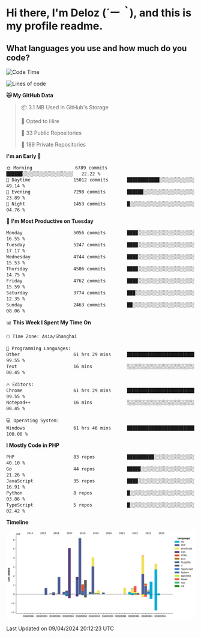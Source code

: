 # **Hi there, I'm Deloz (*´ー｀*), and this is my profile readme.**

## **What languages you use and how much do you code?**

<!--START_SECTION:waka-->
![Code Time](http://img.shields.io/badge/Code%20Time-3%2C725%20hrs%2035%20mins-blue)

![Lines of code](https://img.shields.io/badge/From%20Hello%20World%20I%27ve%20Written-37.7%20million%20lines%20of%20code-blue)

**🐱 My GitHub Data** 

> 📦 3.1 MB Used in GitHub's Storage 
 > 
> 💼 Opted to Hire
 > 
> 📜 33 Public Repositories 
 > 
> 🔑 189 Private Repositories 
 > 
**I'm an Early 🐤** 

```text
🌞 Morning                6789 commits        ██████░░░░░░░░░░░░░░░░░░░   22.22 % 
🌆 Daytime                15012 commits       ████████████░░░░░░░░░░░░░   49.14 % 
🌃 Evening                7298 commits        ██████░░░░░░░░░░░░░░░░░░░   23.89 % 
🌙 Night                  1453 commits        █░░░░░░░░░░░░░░░░░░░░░░░░   04.76 % 
```
📅 **I'm Most Productive on Tuesday** 

```text
Monday                   5056 commits        ████░░░░░░░░░░░░░░░░░░░░░   16.55 % 
Tuesday                  5247 commits        ████░░░░░░░░░░░░░░░░░░░░░   17.17 % 
Wednesday                4744 commits        ████░░░░░░░░░░░░░░░░░░░░░   15.53 % 
Thursday                 4506 commits        ████░░░░░░░░░░░░░░░░░░░░░   14.75 % 
Friday                   4762 commits        ████░░░░░░░░░░░░░░░░░░░░░   15.59 % 
Saturday                 3774 commits        ███░░░░░░░░░░░░░░░░░░░░░░   12.35 % 
Sunday                   2463 commits        ██░░░░░░░░░░░░░░░░░░░░░░░   08.06 % 
```


📊 **This Week I Spent My Time On** 

```text
🕑︎ Time Zone: Asia/Shanghai

💬 Programming Languages: 
Other                    61 hrs 29 mins      █████████████████████████   99.55 % 
Text                     16 mins             ░░░░░░░░░░░░░░░░░░░░░░░░░   00.45 % 

🔥 Editors: 
Chrome                   61 hrs 29 mins      █████████████████████████   99.55 % 
Notepad++                16 mins             ░░░░░░░░░░░░░░░░░░░░░░░░░   00.45 % 

💻 Operating System: 
Windows                  61 hrs 46 mins      █████████████████████████   100.00 % 
```

**I Mostly Code in PHP** 

```text
PHP                      83 repos            ██████████░░░░░░░░░░░░░░░   40.10 % 
Go                       44 repos            █████░░░░░░░░░░░░░░░░░░░░   21.26 % 
JavaScript               35 repos            ████░░░░░░░░░░░░░░░░░░░░░   16.91 % 
Python                   8 repos             █░░░░░░░░░░░░░░░░░░░░░░░░   03.86 % 
TypeScript               5 repos             █░░░░░░░░░░░░░░░░░░░░░░░░   02.42 % 
```



**Timeline**

![Lines of Code chart](https://raw.githubusercontent.com/deloz/deloz/main/assets/bar_graph.png)


 Last Updated on 09/04/2024 20:12:23 UTC
<!--END_SECTION:waka-->
